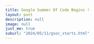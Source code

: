 ```yaml
---
title: Google Summer Of Code Begins !
layout: post
description: null
image: null
just_me: true
suburl: "2024/05/11/gsoc_starts.html"
---
```


